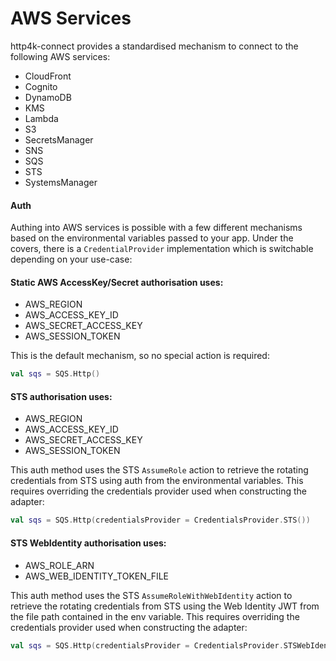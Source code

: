 # AWS Services

http4k-connect provides a standardised mechanism to connect to the following AWS services:

- CloudFront
- Cognito
- DynamoDB
- KMS
- Lambda
- S3
- SecretsManager
- SNS
- SQS
- STS
- SystemsManager

#### Auth

Authing into AWS services is possible with a few different mechanisms based on the environmental variables passed to your app. Under the covers, there is a `CredentialProvider` implementation which is switchable depending on your use-case:

#### Static AWS AccessKey/Secret authorisation uses:
- AWS_REGION
- AWS_ACCESS_KEY_ID
- AWS_SECRET_ACCESS_KEY
- AWS_SESSION_TOKEN

This is the default mechanism, so no special action is required:
```kotlin
val sqs = SQS.Http()
```

#### STS authorisation uses:
- AWS_REGION
- AWS_ACCESS_KEY_ID
- AWS_SECRET_ACCESS_KEY
- AWS_SESSION_TOKEN

This auth method uses the STS `AssumeRole` action to retrieve the rotating credentials from STS using auth from the environmental variables. This requires overriding the credentials provider used when constructing the adapter:
```kotlin
val sqs = SQS.Http(credentialsProvider = CredentialsProvider.STS())
```

#### STS WebIdentity authorisation uses:
- AWS_ROLE_ARN
- AWS_WEB_IDENTITY_TOKEN_FILE

This auth method uses the STS `AssumeRoleWithWebIdentity` action to retrieve the rotating credentials from STS using the Web Identity JWT from the file path contained in the env variable. This requires overriding the credentials provider used when constructing the adapter:

```kotlin
val sqs = SQS.Http(credentialsProvider = CredentialsProvider.STSWebIdentity())
```
